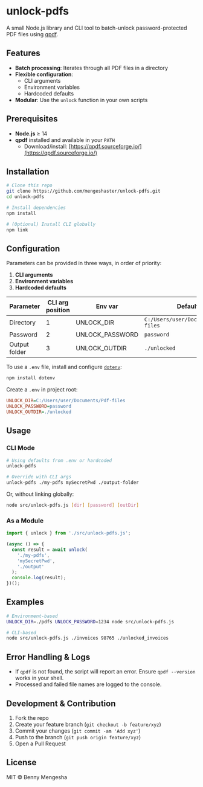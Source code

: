 # unlock-pdfs

A small Node.js library and CLI tool to batch-unlock password-protected PDF files using [qpdf](https://qpdf.sourceforge.io/).

## Features

- **Batch processing**: Iterates through all PDF files in a directory
- **Flexible configuration**:
  - CLI arguments
  - Environment variables
  - Hardcoded defaults
- **Modular**: Use the `unlock` function in your own scripts

## Prerequisites

- **Node.js** ≥ 14
- **qpdf** installed and available in your `PATH`
  - Download/install: [https://qpdf.sourceforge.io/](https://qpdf.sourceforge.io/)

## Installation

```bash
# Clone this repo
git clone https://github.com/mengeshaster/unlock-pdfs.git
cd unlock-pdfs

# Install dependencies
npm install

# (Optional) Install CLI globally
npm link
```

## Configuration

Parameters can be provided in three ways, in order of priority:

1. **CLI arguments**
2. **Environment variables**
3. **Hardcoded defaults**

| Parameter     | CLI arg position | Env var          | Default                                   |
| ------------- | ---------------- | ---------------- | ----------------------------------------- |
| Directory     | 1                | UNLOCK\_DIR      | `C:/Users/user/Documents/Pdf-files` |
| Password      | 2                | UNLOCK\_PASSWORD | `password`                                    |
| Output folder | 3                | UNLOCK\_OUTDIR   | `./unlocked`                              |

To use a `.env` file, install and configure [`dotenv`](https://github.com/motdotla/dotenv):

```bash
npm install dotenv
```

Create a `.env` in project root:

```ini
UNLOCK_DIR=C:/Users/user/Documents/Pdf-files
UNLOCK_PASSWORD=password
UNLOCK_OUTDIR=./unlocked
```

## Usage

### CLI Mode

```bash
# Using defaults from .env or hardcoded
unlock-pdfs

# Override with CLI args
unlock-pdfs ./my-pdfs mySecretPwd ./output-folder
```

Or, without linking globally:

```bash
node src/unlock-pdfs.js [dir] [password] [outDir]
```

### As a Module

```js
import { unlock } from './src/unlock-pdfs.js';

(async () => {
  const result = await unlock(
    './my-pdfs',
    'mySecretPwd',
    './output'
  );
  console.log(result);
})();
```

## Examples

```bash
# Environment-based
UNLOCK_DIR=./pdfs UNLOCK_PASSWORD=1234 node src/unlock-pdfs.js

# CLI-based
node src/unlock-pdfs.js ./invoices 98765 ./unlocked_invoices
```

## Error Handling & Logs

- If `qpdf` is not found, the script will report an error. Ensure `qpdf --version` works in your shell.
- Processed and failed file names are logged to the console.

## Development & Contribution

1. Fork the repo
2. Create your feature branch (`git checkout -b feature/xyz`)
3. Commit your changes (`git commit -am 'Add xyz'`)
4. Push to the branch (`git push origin feature/xyz`)
5. Open a Pull Request

## License

MIT © Benny Mengesha

